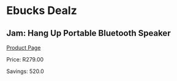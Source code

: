 
# Ebucks Dealz
## Jam: Hang Up Portable Bluetooth Speaker
[Product Page](https://www.ebucks.com/web/shop/productSelected.do?prodId=560204336&catId=714972993)

Price: R279.00

Savings: 520.0


	